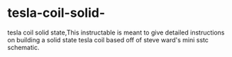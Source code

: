 # tesla-coil-solid-
tesla coil solid state,This instructable is meant to give detailed instructions on building a solid state tesla coil based off of steve ward's mini sstc schematic.
